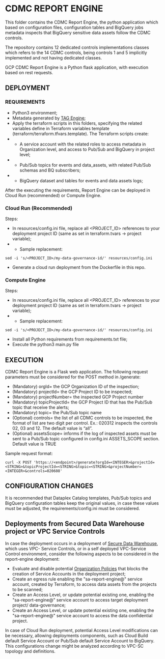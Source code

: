 # CDMC REPORT ENGINE

This folder contains the CDMC Report Engine, the python application which based on configuration files, configuration tables and BigQuery jobs metadata inspects that BigQuery sensitive data assets follow the CDMC controls.

The repository contains 12 dedicated controls implementations classes which refers to the 14 CDMC controls, being controls 1 and 5 implicitly implemented and not having dedicated classes.

GCP CDMC Report Engine is a Python flask application, with execution based on rest requests.


## DEPLOYMENT

### REQUIREMENTS

- Python3 environment;
- Metadata generated by [TAG Engine](https://github.com/GoogleCloudPlatform/datacatalog-tag-engine);
- Apply the terraform scripts in this folders, specifying the related variables define in Terraform variables template (terraform/terraform.tfvars.template). The Terraform scripts create:
- - A service account with the related roles to access metadata in Organization level, and access to Pub/Sub and BigQuery in project level;
- - Pub/Sub topics for events and data_assets, with related Pub/Sub schemas and BQ subscribers;
- - BigQuery dataset and tables for events and data assets logs;

After the executing the requirements, Report Engine can be deployed in Cloud Run (recommended) or Compute Engine.


### Cloud Run (Recommended)

Steps:
- In resources/config.ini file, replace all <PROJECT_ID> references to your deployment project ID (same as set in terraform.tvars -> project variable);
- - Sample replacement: 

```
sed -i 's/<PROJECT_ID>/my-data-governance-id/' resources/config.ini 
```

- Generate a cloud run deployment from the Dockerfile in this repo.


### Compute Engine

Steps:

- In resources/config.ini file, replace all <PROJECT_ID> references to your deployment project ID (same as set in terraform.tvars -> project variable);
- - Sample replacement: 

```
sed -i 's/<PROJECT_ID>/my-data-governance-id/' resources/config.ini 
```
- Install all Python requirements from requirements.txt file;
- Execute the python3 main.py file


## EXECUTION

CDMC Report Engine is a Flask web application. The following request parameters must be considered for the POST method in /generate:

- (Mandatory) orgId=<INTEGER> the GCP Organization ID of the inspection;
- (Mandatory) projectId=<STRING> the GCP Project ID to be inspected;
- (Mandatory) projectNumber= <INTEGER> the inspected GCP Project number
- (Mandatory) topicProjectId=<STRING> the GCP Project ID that has the Pub/Sub topic that receive the alerts;
- (Mandatory) topic=<STRING> the Pub/Sub topic name
- (Optional) controls= <String> the list of all CDMC controls to be inspected, the format of list are two digit per control. Ex.: 020312 inspects the controls 02, 03 and 12. The default value is “all”.
- (Optional) assetsScope=<BOOLEAN> informs if the log of inspected assets must be sent to a Pub/Sub topic configured in config.ini ASSETS_SCOPE section. Default value is TRUE

Sample request format:
```
curl -X POST 'https://<endpoint>/generate?orgId=<INTEGER>&projectId=<STRING>&topicProjectId=<STRING>&topic=<STRING>&projectNumber=<INTEGER>&controls=020608'
```


## CONFIGURATION CHANGES

It is recommended that Dataplex Catalog templates, Pub/Sub topics and BigQuery configuration tables keep the original values, in case these values must be adjusted, the requirements/config.ini must be considered.

  
## Deployments from Secured Data Warehouse project or VPC Service Controls

In case the deployment occurs in a deployment of [Secure Data Warehouse](https://cloud.google.com/architecture/confidential-data-warehouse-blueprint), which uses VPC- Service Controls, or in a self deployed VPC-Service Control environment, consider the following aspects to be considered in the report-engine deployment:

- Evaluate and disable potential [Organization Policies](https://cloud.google.com/resource-manager/docs/organization-policy/restricting-service-accounts) that blocks the creation of Service Accounts in the deployment project;
- Create an egress rule enabling the "sa-report-engine@" service account, created by Terraform, to access data assets from the projects to be scanned;
- Create an Access Level, or update potential existing one, enabling the "sa-report-engine@" service account to access target deployment project/ data-governance;
- Create an Access Level, or update potential existing one, enabling the "sa-report-engine@" service account to access the data confidential project.

In case of Cloud Run deployment, potential Access Level modifications can be necessary, allowing deployments components, such as Cloud Build default Service Account or Pub/Sub default Service Account to BigQuery. This configurations change might be analyzed according to VPC-SC topology and definitions.


  
